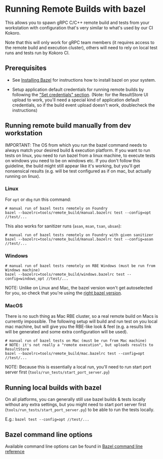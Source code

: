 # Running Remote Builds with bazel

This allows you to spawn gRPC C/C++ remote build and tests from your workstation with
configuration that's very similar to what's used by our CI Kokoro.

Note that this will only work for gRPC team members (it requires access to the
remote build and execution cluster), others will need to rely on local test runs
and tests run by Kokoro CI.

## Prerequisites

- See [Installing Bazel](https://docs.bazel.build/versions/master/install.html) for instructions how to install bazel on your system.

- Setup application default credentials for running remote builds by following the ["Set credentials" section](https://cloud.google.com/remote-build-execution/docs/results-ui/getting-started-results-ui). (Note: for the ResultStore UI upload to work, you'll need a special kind of application default credentials, so if the build event upload doesn't work, doublecheck the instructions)

## Running remote build manually from dev workstation

IMPORTANT: The OS from which you run the bazel command needs to always match your desired build & execution platform. If you want to run tests on linux, you need to run bazel from a linux machine, to execute tests on windows you need to be on windows etc. If you don't follow this guideline, the build might still appear like it's working, but you'll get nonsensical results (e.g. will be test configured as if on mac, but actually running on linux).

### Linux

For `opt` or `dbg` run this command:

```
# manual run of bazel tests remotely on Foundry
bazel --bazelrc=tools/remote_build/manual.bazelrc test --config=opt //test/...
```

This also works for sanitizer runs (`asan`, `msan`, `tsan`, `ubsan`):

```
# manual run of bazel tests remotely on Foundry with given sanitizer
bazel --bazelrc=tools/remote_build/manual.bazelrc test --config=asan //test/...
```

### Windows

```
# manual run of bazel tests remotely on RBE Windows (must be run from Windows machine)
bazel --bazelrc=tools/remote_build/windows.bazelrc test --config=windows_opt //test/...
```

NOTE: Unlike on Linux and Mac, the bazel version won't get autoselected for you,
so check that you're using the [right bazel version](https://github.com/grpc/grpc/blob/master/tools/bazel).

### MacOS

There is no such thing as Mac RBE cluster, so a real remote build on Macs is currently impossible.
The following setup will build and run test on you local mac machine, but will give
you the RBE-like look & feel (e.g. a results link will be generated and some extra configuration will
be used).

```
# manual run of bazel tests on Mac (must be run from Mac machine)
# NOTE: it's not really a "remote execution", but uploads results to ResultStore
bazel --bazelrc=tools/remote_build/mac.bazelrc test --config=opt //test/...
```

NOTE: Because this is essentially a local run, you'll need to run start port server first (`tools/run_tests/start_port_server.py`)

## Running local builds with bazel

On all platforms, you can generally still use bazel builds & tests locally without any extra settings, but you might need to
start port server first (`tools/run_tests/start_port_server.py`) to be able to run the tests locally.

E.g.: `bazel test --config=opt //test/...`

## Bazel command line options

Available command line options can be found in
[Bazel command line reference](https://docs.bazel.build/versions/master/command-line-reference.html)
